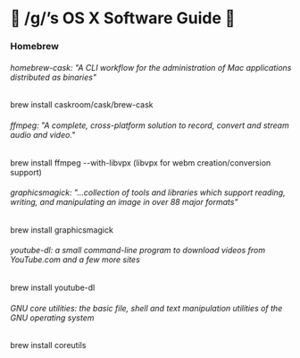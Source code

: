 #  /g/’s OS X Software Guide  

### Homebrew

###### homebrew-cask: "A CLI workflow for the administration of Mac applications distributed as binaries"  
brew install caskroom/cask/brew-cask    
  

###### ffmpeg: "A complete, cross-platform solution to record, convert and stream audio and video."  
brew install ffmpeg --with-libvpx (libvpx for webm creation/conversion support)  
  

###### graphicsmagick: "...collection of tools and libraries which support reading, writing, and manipulating an image in over 88 major formats"  
brew install graphicsmagick  
  

###### youtube-dl: a small command-line program to download videos from YouTube.com and a few more sites  
brew install youtube-dl  
  

###### GNU core utilities: the basic file, shell and text manipulation utilities of the GNU operating system  
brew install coreutils
  
